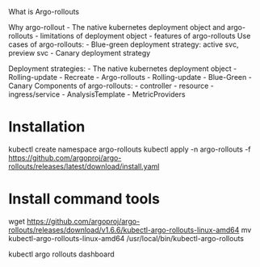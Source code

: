 What is Argo-rollouts

Why argo-rollout
    - The native kubernetes deployment object and argo-rollouts
    - limitations of deployment object
    - features of argo-rollouts
Use cases of argo-rollouts:
    - Blue-green deployment strategy: active svc, preview svc
    - Canary deployment strategy

Deployment strategies:
    - The native kubernetes deployment object
        - Rolling-update
        - Recreate
    - Argo-rollouts
        - Rolling-update
        - Blue-Green
        - Canary
Components of argo-rollouts:
    - controller
    - resource
    - ingress/service
    - AnalysisTemplate
    - MetricProviders

# Installation
kubectl create namespace argo-rollouts
kubectl apply -n argo-rollouts -f https://github.com/argoproj/argo-rollouts/releases/latest/download/install.yaml

# Install command tools
wget https://github.com/argoproj/argo-rollouts/releases/download/v1.6.6/kubectl-argo-rollouts-linux-amd64
mv kubectl-argo-rollouts-linux-amd64 /usr/local/bin/kubectl-argo-rollouts

kubectl argo rollouts dashboard